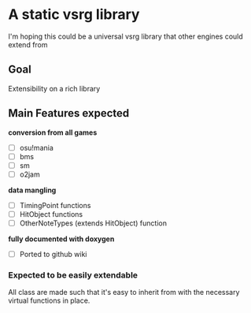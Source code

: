 # A static vsrg library
I'm hoping this could be a universal vsrg library that other engines could extend from

## Goal
Extensibility on a rich library

## Main Features expected

**conversion from all games**
- [ ] osu!mania
- [ ] bms
- [ ] sm
- [ ] o2jam
 
**data mangling**
- [ ] TimingPoint functions
- [ ] HitObject functions
- [ ] OtherNoteTypes (extends HitObject) function

**fully documented with doxygen**
- [ ] Ported to github wiki

### Expected to be easily extendable
All class are made such that it's easy to inherit from with the necessary virtual functions in place.

